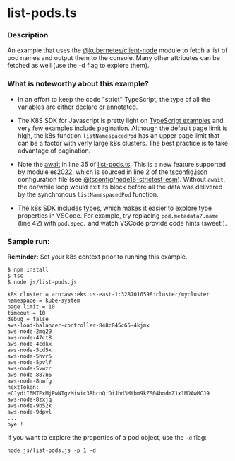 # list-pods.ts

### Description
An example that uses the [@kubernetes/client-node](https://github.com/kubernetes-client/javascript) module to fetch a list of pod names and output them to the console. Many other attributes can be fetched as well (use the -d flag to explore them). 

### What is noteworthy about this example?
* In an effort to keep the code "strict" TypeScript, the type of all the variables are either declare or annotated. 

* The K8S SDK for Javascript is pretty light on [TypeScript examples](https://github.com/kubernetes-client/javascript/blob/master/examples/typescript/simple/example.ts) and very few examples include pagination. Although the default page limit is high, the k8s function `listNamespacedPod` has an upper page limit that can be a factor with verly large k8s clusters. The best practice is to take advantage of pagination.

* Note the [await](https://www.typescriptlang.org/docs/handbook/release-notes/typescript-4-5.html#module-es2022) in line 35 of [list-pods.ts](./src/list-pods.ts). This is a new feature supported by module es2022, which is sourced in line 2 of the [tsconfig.json](./tsconfig.json) configuration file (see [@tsconfig/node16-strictest-esm](https://github.com/tsconfig/bases/blob/main/bases/node16-strictest-esm.combined.json)). Without `await`, the do/while loop would exit its block before all the data was delivered by the synchronous `listNamespacedPod` function.

* The k8s SDK includes types, which makes it easier to explore type properties in VSCode. For example, try replacing `pod.metadata?.name` (line 42) with `pod.spec.` and watch VSCode provide code hints (sweet!).  
### Sample run:

**Reminder:** Set your k8s context prior to running this example.

```
$ npm install
$ tsc
$ node js/list-pods.js

k8s cluster = arn:aws:eks:us-east-1:3287010598:cluster/mycluster
namespace = kube-system
page limit = 10
timeout = 10
debug = false
aws-load-balancer-controller-848c845c65-4kjmx
aws-node-2mq29
aws-node-47ct8
aws-node-4cdkx
aws-node-5cd5x
aws-node-5hvr5
aws-node-5pvlf
aws-node-5vwzc
aws-node-887n6
aws-node-8nwfg
nextToken: eCJydiI6MTExMjEwNTgzMiwic3RhcnQiOiJhd3Mtbm9kZS04bndmZ1x1MDAwMCJ9
aws-node-8zxjq
aws-node-9b52k
aws-node-9dpvl
...
bye !
```

If you want to explore the properties of a pod object, use the `-d` flag:

```
node js/list-pods.js -p 1 -d
```
